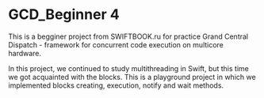 # GCD_Beginner 4

This is a begginer project from SWIFTBOOK.ru for practice Grand Central Dispatch - framework for concurrent code execution on multicore hardware.

In this project, we continued to study multithreading in Swift, but this time we got acquainted with the blocks. This is a playground project in which we implemented blocks creating, execution, notify and wait methods.


